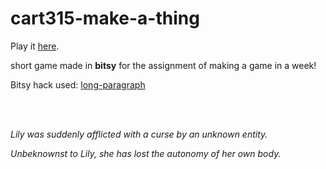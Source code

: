 # cart315-make-a-thing
Play it [here](https://sarahno.itch.io/lilys-curse).

short game made in **bitsy** for the assignment of making a game in a week!

Bitsy hack used: [long-paragraph](https://seleb.github.io/bitsy-hacks/dist/long-dialog.js)

<br />
<br />

*Lily was suddenly afflicted with a curse by an unknown entity.*

*Unbeknownst to Lily, she has lost the autonomy of her own body.*
